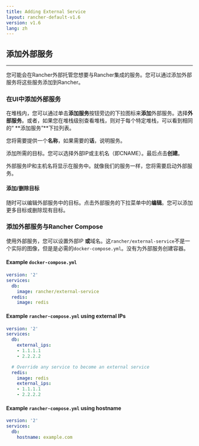 ```yaml
---
title: Adding External Service
layout: rancher-default-v1.6
version: v1.6
lang: zh
---
```


## 添加外部服务

------

您可能会在Rancher外部托管您想要与Rancher集成的服务。您可以通过添加外部服务将这些服务添加到Rancher。

### 在UI中添加外部服务

在堆栈内，您可以通过单击**添加服务**按钮旁边的下拉图标来**添加**外部服务。选择**外部服务**。或者，如果您在堆栈级别查看堆栈，则对于每个特定堆栈，可以看到相同的“ **添加服务”**下拉列表。

您将需要提供一个**名称**，如果需要的**话**，说明服务。

添加所需的目标。您可以选择外部IP或主机名（即CNAME）。最后点击**创建**。

外部服务IP和主机名将显示在服务中。就像我们的服务一样，您将需要启动外部服务。

#### 添加/删除目标

随时可以编辑外部服务中的目标。点击外部服务的下拉菜单中的**编辑**。您可以添加更多目标或删除现有目标。

### 添加外部服务与Rancher Compose

使用外部服务，您可以设置外部IP **或**域名。这`rancher/external-service`不是一个实际的图像，但是是必需的`docker-compose.yml`。没有为外部服务创建容器。

#### Example `docker-compose.yml`

```yaml
version: '2'
services:
  db:
    image: rancher/external-service
  redis:
    image: redis
```

#### Example `rancher-compose.yml` using external IPs

```yaml
version: '2'
services:
  db:
    external_ips:
    - 1.1.1.1
    - 2.2.2.2

  # Override any service to become an external service
  redis:
    image: redis
    external_ips:
    - 1.1.1.1
    - 2.2.2.2
```

#### Example `rancher-compose.yml` using hostname

```yaml
version: '2'
services:
  db:
    hostname: example.com
```
